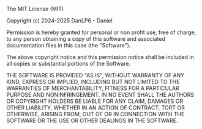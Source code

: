 The MIT License (MIT)

Copyright (c) 2024-2025 DanLP6 - Daniel

Permission is hereby granted for personal or non profit use, free of charge, to any person obtaining a copy of this software and associated documentation files in this case (the "Software").

The above copyright notice and this permission notice shall be included in all copies or substantial portions of the Software.


THE SOFTWARE IS PROVIDED "AS IS", WITHOUT WARRANTY OF ANY KIND, EXPRESS OR
IMPLIED, INCLUDING BUT NOT LIMITED TO THE WARRANTIES OF MERCHANTABILITY,
FITNESS FOR A PARTICULAR PURPOSE AND NONINFRINGEMENT. IN NO EVENT SHALL THE
AUTHORS OR COPYRIGHT HOLDERS BE LIABLE FOR ANY CLAIM, DAMAGES OR OTHER
LIABILITY, WHETHER IN AN ACTION OF CONTRACT, TORT OR OTHERWISE, ARISING FROM,
OUT OF OR IN CONNECTION WITH THE SOFTWARE OR THE USE OR OTHER DEALINGS IN THE
SOFTWARE.

